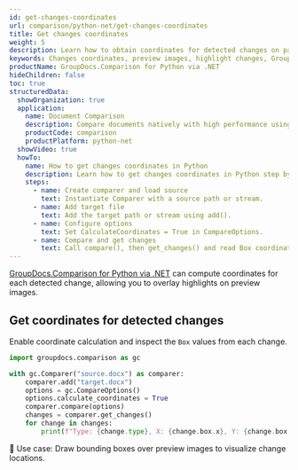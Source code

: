 ```yaml
---
id: get-changes-coordinates
url: comparison/python-net/get-changes-coordinates
title: Get changes coordinates
weight: 5
description: Learn how to obtain coordinates for detected changes on page previews using GroupDocs.Comparison for Python via .NET.
keywords: Changes coordinates, preview images, highlight changes, GroupDocs.Comparison Python
productName: GroupDocs.Comparison for Python via .NET
hideChildren: false
toc: true
structuredData:
  showOrganization: true
  application:
    name: Document Comparison
    description: Compare documents natively with high performance using Python and GroupDocs.Comparison for Python via .NET
    productCode: comparison
    productPlatform: python-net
  showVideo: true
  howTo:
    name: How to get changes coordinates in Python
    description: Learn how to get changes coordinates in Python step by step
    steps:
      - name: Create comparer and load source
        text: Instantiate Comparer with a source path or stream.
      - name: Add target file
        text: Add the target path or stream using add().
      - name: Configure options
        text: Set CalculateCoordinates = True in CompareOptions.
      - name: Compare and get changes
        text: Call compare(), then get_changes() and read Box coordinates.
---
```


[GroupDocs.Comparison for Python via .NET](https://products.groupdocs.com/comparison/python-net) can compute coordinates for each detected change, allowing you to overlay highlights on preview images.

## Get coordinates for detected changes

Enable coordinate calculation and inspect the `Box` values from each change.

```python
import groupdocs.comparison as gc

with gc.Comparer("source.docx") as comparer:
    comparer.add("target.docx")
    options = gc.CompareOptions()
    options.calculate_coordinates = True
    comparer.compare(options)
    changes = comparer.get_changes()
    for change in changes:
        print(f"Type: {change.type}, X: {change.box.x}, Y: {change.box.y}, Text: {change.text}")
```

🔹 Use case: Draw bounding boxes over preview images to visualize change locations.


